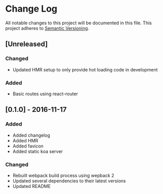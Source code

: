 # Change Log
All notable changes to this project will be documented in this file.
This project adheres to [Semantic Versioning](http://semver.org).

## [Unreleased]
### Changed
- Updated HMR setup to only provide hot loading code in development

### Added
- Basic routes using react-router

## [0.1.0] - 2016-11-17
### Added
- Added changelog
- Added HMR
- Added favicon
- Added static koa server

### Changed
- Rebuilt webpack build process using wepback 2
- Updated several dependencies to their latest versions
- Updated README